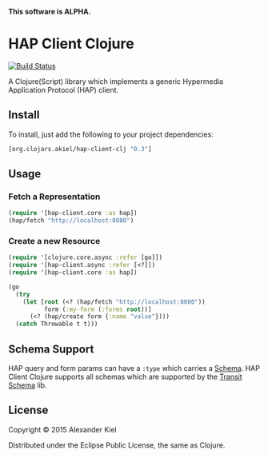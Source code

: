 __This software is ALPHA.__

# HAP Client Clojure

[![Build Status](https://travis-ci.org/alexanderkiel/hap-client-clj.svg?branch=master)](https://travis-ci.org/alexanderkiel/hap-client-clj)

A Clojure(Script) library which implements a generic Hypermedia Application
Protocol (HAP) client.

## Install

To install, just add the following to your project dependencies:

```clojure
[org.clojars.akiel/hap-client-clj "0.3"]
```

## Usage

### Fetch a Representation

```clojure
(require '[hap-client.core :as hap])
(hap/fetch "http://localhost:8080")
```

### Create a new Resource

```clojure
(require '[clojure.core.async :refer [go]])
(require '[hap-client.async :refer [<?]])
(require '[hap-client.core :as hap])

(go
  (try
    (let [root (<? (hap/fetch "http://localhost:8080"))
          form (:my-form (:forms root))]
      (<? (hap/create form {:name "value"})))
  (catch Throwable t t)))
```

## Schema Support

HAP query and form params can have a `:type` which carries a [Schema][1]. HAP
Client Clojure supports all schemas which are supported by the
[Transit Schema][2] lib.

## License

Copyright © 2015 Alexander Kiel

Distributed under the Eclipse Public License, the same as Clojure.

[1]: <https://github.com/Prismatic/schema>
[2]: <https://github.com/alexanderkiel/transit-schema>
